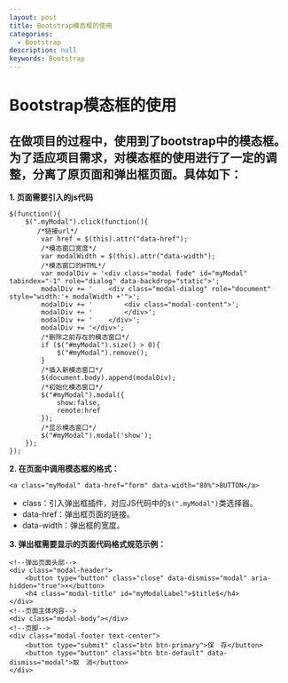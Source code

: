 ```yaml
---
layout: post
title: Bootstrap模态框的使用
categories:
  - Bootstrap
description: null
keywords: Bootstrap
---
```


# Bootstrap模态框的使用

## 在做项目的过程中，使用到了bootstrap中的模态框。为了适应项目需求，对模态框的使用进行了一定的调整，分离了原页面和弹出框页面。具体如下：

**1\. 页面需要引入的js代码**

```
$(function(){
    $(".myModal").click(function(){
       /*链接url*/
        var href = $(this).attr("data-href");
        /*模态窗口宽度*/
        var modalWidth = $(this).attr("data-width");
        /*模态窗口的HTML*/
        var modalDiv = '<div class="modal fade" id="myModal" tabindex="-1" role="dialog" data-backdrop="static">';
        modalDiv += '    <div class="modal-dialog" role="document" style="width:'+ modalWidth +'">';
        modalDiv += '        <div class="modal-content">';
        modalDiv += '        </div>';
        modalDiv += '    </div>';
        modalDiv += '</div>';
        /*删除之前存在的模态窗口*/
        if ($("#myModal").size() > 0){
            $("#myModal").remove();
        }
        /*插入新模态窗口*/
        $(document.body).append(modalDiv);
        /*初始化模态窗口*/
        $("#myModal").modal({
            show:false,
            remote:href
        });
        /*显示模态窗口*/
        $("#myModal").modal('show');
    });
});
```

**2\. 在页面中调用模态框的格式：**

```
<a class="myModal" data-href="form" data-width="80%">BUTTON</a>
```

- class：引入弹出框插件，对应JS代码中的`$(".myModal")`类选择器。
- data-href：弹出框页面的链接。
- data-width：弹出框的宽度。

**3\. 弹出框需要显示的页面代码格式规范示例：**

```
<!--弹出页面头部-->
<div class="modal-header">
    <button type="button" class="close" data-dismiss="modal" aria-hidden="true">×</button>
    <h4 class="modal-title" id="myModalLabel">$title$</h4>
</div>
<!--页面主体内容-->
<div class="modal-body"></div>
<!--页脚-->
<div class="modal-footer text-center">
    <button type="submit" class="btn btn-primary">保　存</button>
    <button type="button" class="btn btn-default" data-dismiss="modal">取　消</button>
</div>
```
